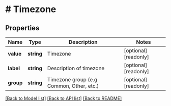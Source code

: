 # # Timezone

## Properties

Name | Type | Description | Notes
------------ | ------------- | ------------- | -------------
**value** | **string** | Timezone | [optional] [readonly]
**label** | **string** | Description of timezone | [optional] [readonly]
**group** | **string** | Timezone group (e.g Common, Other, etc.) | [optional] [readonly]

[[Back to Model list]](../../README.md#models) [[Back to API list]](../../README.md#endpoints) [[Back to README]](../../README.md)
